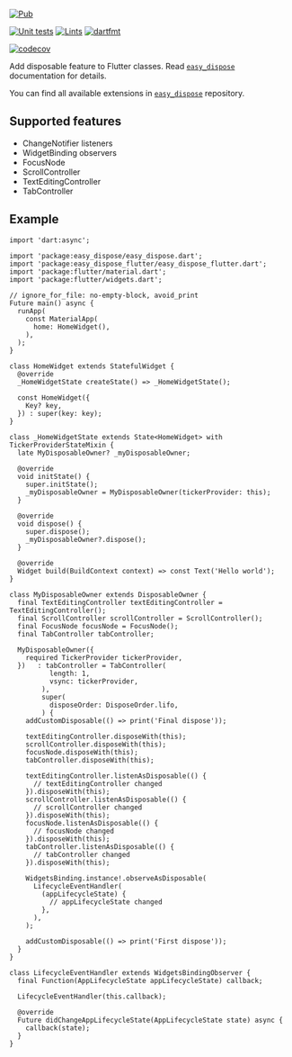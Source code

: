 [![Pub](https://img.shields.io/pub/v/easy_dispose_flutter.svg)](https://pub.dev/packages/easy_dispose_flutter)

[![Unit tests](https://github.com/xal/easy_dispose/actions/workflows/unit_tests_with_coverage.yml/badge.svg)](https://github.com/xal/easy_dispose/actions/workflows/unit_tests_with_coverage.yml/)
[![Lints](https://github.com/xal/easy_dispose/actions/workflows/lints.yml/badge.svg)](https://github.com/xal/easy_dispose/actions/workflows/lints.yml.yml/)
[![dartfmt](https://github.com/xal/easy_dispose/actions/workflows/code_formatting.yml/badge.svg)](https://github.com/xal/easy_dispose/actions/workflows/code_formatting.yml/)

[![codecov](https://codecov.io/gh/xal/easy_dispose/branch/master/graph/badge.svg?token=2IN0I5DT4C)](https://codecov.io/gh/xal/easy_dispose)
 
Add disposable feature to Flutter classes.
Read [`easy_dispose`](https://pub.dev/packages/easy_dispose) documentation for details.

You can find all available extensions in [`easy_dispose`](https://github.com/xal/easy_dispose) repository. 

## Supported features

* ChangeNotifier listeners
* WidgetBinding observers
* FocusNode
* ScrollController
* TextEditingController
* TabController

## Example

```
import 'dart:async';

import 'package:easy_dispose/easy_dispose.dart';
import 'package:easy_dispose_flutter/easy_dispose_flutter.dart';
import 'package:flutter/material.dart';
import 'package:flutter/widgets.dart';

// ignore_for_file: no-empty-block, avoid_print
Future main() async {
  runApp(
    const MaterialApp(
      home: HomeWidget(),
    ),
  );
}

class HomeWidget extends StatefulWidget {
  @override
  _HomeWidgetState createState() => _HomeWidgetState();

  const HomeWidget({
    Key? key,
  }) : super(key: key);
}

class _HomeWidgetState extends State<HomeWidget> with TickerProviderStateMixin {
  late MyDisposableOwner? _myDisposableOwner;

  @override
  void initState() {
    super.initState();
    _myDisposableOwner = MyDisposableOwner(tickerProvider: this);
  }

  @override
  void dispose() {
    super.dispose();
    _myDisposableOwner?.dispose();
  }

  @override
  Widget build(BuildContext context) => const Text('Hello world');
}

class MyDisposableOwner extends DisposableOwner {
  final TextEditingController textEditingController = TextEditingController();
  final ScrollController scrollController = ScrollController();
  final FocusNode focusNode = FocusNode();
  final TabController tabController;

  MyDisposableOwner({
    required TickerProvider tickerProvider,
  })   : tabController = TabController(
          length: 1,
          vsync: tickerProvider,
        ),
        super(
          disposeOrder: DisposeOrder.lifo,
        ) {
    addCustomDisposable(() => print('Final dispose'));

    textEditingController.disposeWith(this);
    scrollController.disposeWith(this);
    focusNode.disposeWith(this);
    tabController.disposeWith(this);

    textEditingController.listenAsDisposable(() {
      // textEditingController changed
    }).disposeWith(this);
    scrollController.listenAsDisposable(() {
      // scrollController changed
    }).disposeWith(this);
    focusNode.listenAsDisposable(() {
      // focusNode changed
    }).disposeWith(this);
    tabController.listenAsDisposable(() {
      // tabController changed
    }).disposeWith(this);

    WidgetsBinding.instance!.observeAsDisposable(
      LifecycleEventHandler(
        (appLifecycleState) {
          // appLifecycleState changed
        },
      ),
    );

    addCustomDisposable(() => print('First dispose'));
  }
}

class LifecycleEventHandler extends WidgetsBindingObserver {
  final Function(AppLifecycleState appLifecycleState) callback;

  LifecycleEventHandler(this.callback);

  @override
  Future didChangeAppLifecycleState(AppLifecycleState state) async {
    callback(state);
  }
}
```
